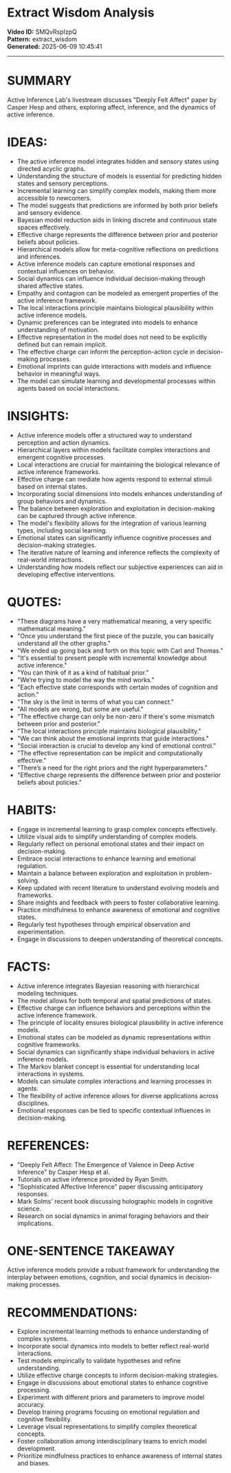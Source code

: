 # Extract Wisdom Analysis

**Video ID:** SMQvRspIzpQ  
**Pattern:** extract_wisdom  
**Generated:** 2025-06-09 10:45:41  

---

# SUMMARY
Active Inference Lab's livestream discusses "Deeply Felt Affect" paper by Casper Hesp and others, exploring affect, inference, and the dynamics of active inference.

# IDEAS:
- The active inference model integrates hidden and sensory states using directed acyclic graphs.
- Understanding the structure of models is essential for predicting hidden states and sensory perceptions.
- Incremental learning can simplify complex models, making them more accessible to newcomers.
- The model suggests that predictions are informed by both prior beliefs and sensory evidence.
- Bayesian model reduction aids in linking discrete and continuous state spaces effectively.
- Effective charge represents the difference between prior and posterior beliefs about policies.
- Hierarchical models allow for meta-cognitive reflections on predictions and inferences.
- Active inference models can capture emotional responses and contextual influences on behavior.
- Social dynamics can influence individual decision-making through shared affective states.
- Empathy and contagion can be modeled as emergent properties of the active inference framework.
- The local interactions principle maintains biological plausibility within active inference models.
- Dynamic preferences can be integrated into models to enhance understanding of motivation.
- Effective representation in the model does not need to be explicitly defined but can remain implicit.
- The effective charge can inform the perception-action cycle in decision-making processes.
- Emotional imprints can guide interactions with models and influence behavior in meaningful ways.
- The model can simulate learning and developmental processes within agents based on social interactions.

# INSIGHTS:
- Active inference models offer a structured way to understand perception and action dynamics.
- Hierarchical layers within models facilitate complex interactions and emergent cognitive processes.
- Local interactions are crucial for maintaining the biological relevance of active inference frameworks.
- Effective charge can mediate how agents respond to external stimuli based on internal states.
- Incorporating social dimensions into models enhances understanding of group behaviors and dynamics.
- The balance between exploration and exploitation in decision-making can be captured through active inference.
- The model's flexibility allows for the integration of various learning types, including social learning.
- Emotional states can significantly influence cognitive processes and decision-making strategies.
- The iterative nature of learning and inference reflects the complexity of real-world interactions.
- Understanding how models reflect our subjective experiences can aid in developing effective interventions.

# QUOTES:
- "These diagrams have a very mathematical meaning, a very specific mathematical meaning."
- "Once you understand the first piece of the puzzle, you can basically understand all the other graphs."
- "We ended up going back and forth on this topic with Carl and Thomas."
- "It's essential to present people with incremental knowledge about active inference."
- "You can think of it as a kind of habitual prior."
- "We’re trying to model the way the mind works."
- "Each effective state corresponds with certain modes of cognition and action."
- "The sky is the limit in terms of what you can connect."
- "All models are wrong, but some are useful."
- "The effective charge can only be non-zero if there's some mismatch between prior and posterior."
- "The local interactions principle maintains biological plausibility."
- "We can think about the emotional imprints that guide interactions."
- "Social interaction is crucial to develop any kind of emotional control."
- "The effective representation can be implicit and computationally effective."
- "There’s a need for the right priors and the right hyperparameters."
- "Effective charge represents the difference between prior and posterior beliefs about policies."

# HABITS:
- Engage in incremental learning to grasp complex concepts effectively.
- Utilize visual aids to simplify understanding of complex models.
- Regularly reflect on personal emotional states and their impact on decision-making.
- Embrace social interactions to enhance learning and emotional regulation.
- Maintain a balance between exploration and exploitation in problem-solving.
- Keep updated with recent literature to understand evolving models and frameworks.
- Share insights and feedback with peers to foster collaborative learning.
- Practice mindfulness to enhance awareness of emotional and cognitive states.
- Regularly test hypotheses through empirical observation and experimentation.
- Engage in discussions to deepen understanding of theoretical concepts.

# FACTS:
- Active inference integrates Bayesian reasoning with hierarchical modeling techniques.
- The model allows for both temporal and spatial predictions of states.
- Effective charge can influence behaviors and perceptions within the active inference framework.
- The principle of locality ensures biological plausibility in active inference models.
- Emotional states can be modeled as dynamic representations within cognitive frameworks.
- Social dynamics can significantly shape individual behaviors in active inference models.
- The Markov blanket concept is essential for understanding local interactions in systems.
- Models can simulate complex interactions and learning processes in agents.
- The flexibility of active inference allows for diverse applications across disciplines.
- Emotional responses can be tied to specific contextual influences in decision-making.

# REFERENCES:
- "Deeply Felt Affect: The Emergence of Valence in Deep Active Inference" by Casper Hesp et al.
- Tutorials on active inference provided by Ryan Smith.
- "Sophisticated Affective Inference" paper discussing anticipatory responses.
- Mark Solms' recent book discussing holographic models in cognitive science.
- Research on social dynamics in animal foraging behaviors and their implications.

# ONE-SENTENCE TAKEAWAY
Active inference models provide a robust framework for understanding the interplay between emotions, cognition, and social dynamics in decision-making processes.

# RECOMMENDATIONS:
- Explore incremental learning methods to enhance understanding of complex systems.
- Incorporate social dynamics into models to better reflect real-world interactions.
- Test models empirically to validate hypotheses and refine understanding.
- Utilize effective charge concepts to inform decision-making strategies.
- Engage in discussions about emotional states to enhance cognitive processing.
- Experiment with different priors and parameters to improve model accuracy.
- Develop training programs focusing on emotional regulation and cognitive flexibility.
- Leverage visual representations to simplify complex theoretical concepts.
- Foster collaboration among interdisciplinary teams to enrich model development.
- Prioritize mindfulness practices to enhance awareness of internal states and biases.
